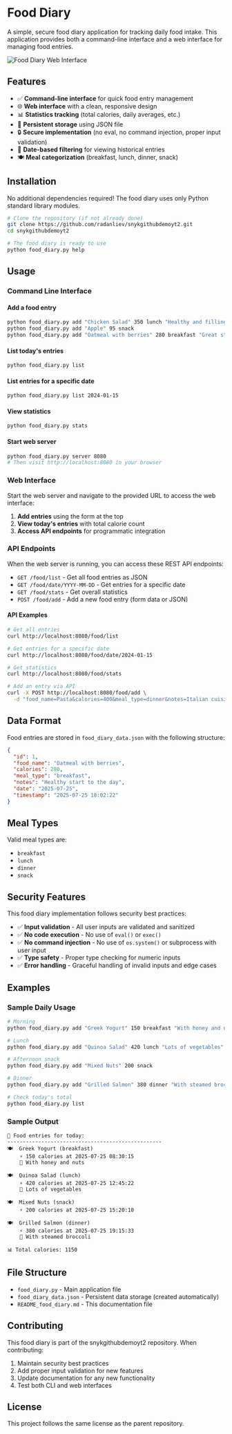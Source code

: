 # Food Diary

A simple, secure food diary application for tracking daily food intake. This application provides both a command-line interface and a web interface for managing food entries.

![Food Diary Web Interface](https://github.com/user-attachments/assets/15ffd9b1-7061-4303-89c5-fbcae8be85ea)

## Features

- ✅ **Command-line interface** for quick food entry management
- 🌐 **Web interface** with a clean, responsive design
- 📊 **Statistics tracking** (total calories, daily averages, etc.)
- 💾 **Persistent storage** using JSON file
- 🔒 **Secure implementation** (no eval, no command injection, proper input validation)
- 📅 **Date-based filtering** for viewing historical entries
- 🍽️ **Meal categorization** (breakfast, lunch, dinner, snack)

## Installation

No additional dependencies required! The food diary uses only Python standard library modules.

```bash
# Clone the repository (if not already done)
git clone https://github.com/radanliev/snykgithubdemoyt2.git
cd snykgithubdemoyt2

# The food diary is ready to use
python food_diary.py help
```

## Usage

### Command Line Interface

#### Add a food entry
```bash
python food_diary.py add "Chicken Salad" 350 lunch "Healthy and filling"
python food_diary.py add "Apple" 95 snack
python food_diary.py add "Oatmeal with berries" 280 breakfast "Great start to the day"
```

#### List today's entries
```bash
python food_diary.py list
```

#### List entries for a specific date
```bash
python food_diary.py list 2024-01-15
```

#### View statistics
```bash
python food_diary.py stats
```

#### Start web server
```bash
python food_diary.py server 8080
# Then visit http://localhost:8080 in your browser
```

### Web Interface

Start the web server and navigate to the provided URL to access the web interface:

1. **Add entries** using the form at the top
2. **View today's entries** with total calorie count
3. **Access API endpoints** for programmatic integration

### API Endpoints

When the web server is running, you can access these REST API endpoints:

- `GET /food/list` - Get all food entries as JSON
- `GET /food/date/YYYY-MM-DD` - Get entries for a specific date
- `GET /food/stats` - Get overall statistics
- `POST /food/add` - Add a new food entry (form data or JSON)

#### API Examples

```bash
# Get all entries
curl http://localhost:8080/food/list

# Get entries for a specific date
curl http://localhost:8080/food/date/2024-01-15

# Get statistics
curl http://localhost:8080/food/stats

# Add an entry via API
curl -X POST http://localhost:8080/food/add \
  -d "food_name=Pasta&calories=400&meal_type=dinner&notes=Italian cuisine"
```

## Data Format

Food entries are stored in `food_diary_data.json` with the following structure:

```json
{
  "id": 1,
  "food_name": "Oatmeal with berries",
  "calories": 280,
  "meal_type": "breakfast",
  "notes": "Healthy start to the day",
  "date": "2025-07-25",
  "timestamp": "2025-07-25 18:02:22"
}
```

## Meal Types

Valid meal types are:
- `breakfast`
- `lunch`
- `dinner`
- `snack`

## Security Features

This food diary implementation follows security best practices:

- ✅ **Input validation** - All user inputs are validated and sanitized
- ✅ **No code execution** - No use of `eval()` or `exec()`
- ✅ **No command injection** - No use of `os.system()` or subprocess with user input
- ✅ **Type safety** - Proper type checking for numeric inputs
- ✅ **Error handling** - Graceful handling of invalid inputs and edge cases

## Examples

### Sample Daily Usage

```bash
# Morning
python food_diary.py add "Greek Yogurt" 150 breakfast "With honey and nuts"

# Lunch
python food_diary.py add "Quinoa Salad" 420 lunch "Lots of vegetables"

# Afternoon snack
python food_diary.py add "Mixed Nuts" 200 snack

# Dinner
python food_diary.py add "Grilled Salmon" 380 dinner "With steamed broccoli"

# Check today's total
python food_diary.py list
```

### Sample Output

```
📅 Food entries for today:
--------------------------------------------------
🍽️  Greek Yogurt (breakfast)
    ⚡ 150 calories at 2025-07-25 08:30:15
    📝 With honey and nuts

🍽️  Quinoa Salad (lunch)
    ⚡ 420 calories at 2025-07-25 12:45:22
    📝 Lots of vegetables

🍽️  Mixed Nuts (snack)
    ⚡ 200 calories at 2025-07-25 15:20:10

🍽️  Grilled Salmon (dinner)
    ⚡ 380 calories at 2025-07-25 19:15:33
    📝 With steamed broccoli

📊 Total calories: 1150
```

## File Structure

- `food_diary.py` - Main application file
- `food_diary_data.json` - Persistent data storage (created automatically)
- `README_food_diary.md` - This documentation file

## Contributing

This food diary is part of the snykgithubdemoyt2 repository. When contributing:

1. Maintain security best practices
2. Add proper input validation for new features
3. Update documentation for any new functionality
4. Test both CLI and web interfaces

## License

This project follows the same license as the parent repository.